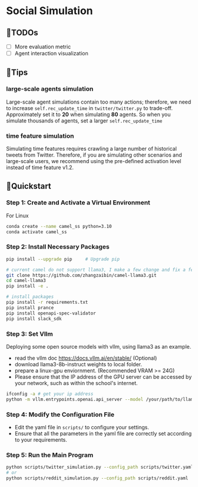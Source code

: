 # Social Simulation

## 💪TODOs
- [ ] More evaluation metric
- [ ] Agent interaction visualization

## 🚴Tips
### large-scale agents simulation 
Large-scale agent simulations contain too many actions; therefore, we need to increase ``self.rec_update_time`` in ``twitter/twitter.py`` to trade-off. Approximately set it to **20** when simulating **80** agents. So when you simulate thousands of agents, set a larger ``self.rec_update_time``

### time feature simulation
Simulating time features requires crawling a large number of historical tweets from Twitter. Therefore, if you are simulating other scenarios and large-scale users, we recommend using the pre-defined activation level instead of time feature v1.2.


## 🏃Quickstart

### Step 1: Create and Activate a Virtual Environment


For Linux
```bash
conda create --name camel_ss python=3.10
conda activate camel_ss
```

### Step 2: Install Necessary Packages

```bash
pip install --upgrade pip     # Upgrade pip

# current camel do not support llama3, I make a few change and fix a few bugs.
git clone https://github.com/zhangzaibin/camel-llama3.git
cd camel-llama3
pip install -e .

# install packages
pip install -r requirements.txt 
pip install prance
pip install openapi-spec-validator
pip install slack_sdk
```

### Step 3: Set Vllm
Deploying some open source models with vllm, using llama3 as an example.

- read the vllm doc https://docs.vllm.ai/en/stable/ (Optional)
- download llama3-8b-instruct weights to local folder.
- prepare a linux-gpu enviornment. (Recommended VRAM >= 24G)
- Please ensure that the IP address of the GPU server can be accessed by your network, such as within the school's internet.

```bash
ifconfig -a # get your ip address
python -m vllm.entrypoints.openai.api_server --model /your/path/to/llama3-8b-instruct # get your port number
```
<!-- ### Step 4: Parepare Twhin-bert
- [optional] prepare the gpu environment (highly recommended) (we test with CPU, and it also performs ok.)
- download the twhin weights from https://huggingface.co/Twitter/twhin-bert-base
- change the path in line 20, 21 of twitter/recsys.py -->

### Step 4: Modify the Configuration File

- Edit the yaml file in `scripts/` to configure your settings.
- Ensure that all the parameters in the yaml file are correctly set according to your requirements.

### Step 5: Run the Main Program

```bash
python scripts/twitter_simulation.py --config_path scripts/twitter.yaml
# or 
python scripts/reddit_simulation.py --config_path scripts/reddit.yaml
```
<!-- 
### Step 7: Run all the experiments in batch and visualize the results
```bash
bash run_all.sh
``` -->




<!-- 
## Quickstart

### Virtual Environment

For Windows:

```bash
python -m venv venv
venv\Scripts\activate
```

For macOS:

```bash
python -m venv venv
source venv/bin/activate
```

### Installation

```bash
pip install --upgrade pip
pip install -e .
```

## Script

### Run Twitter Script

```bash
python scripts/twitter_simulation.py
# or
python scripts/twitter_simulation.py --config_path scripts/twitter.yaml
# You can also change `controllable_user` to `true` in the yaml file to run with controllable user
```

### Run Reddit Script

```bash
python3 scripts/reddit_simulation.py
# or
python scripts/reddit_simulation.py --config_path scripts/reddit.yaml
```

## Test

```bash
pytest test
``` -->
